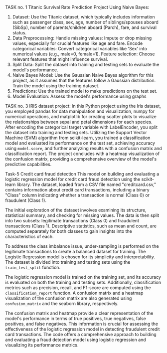 TASK no. 1
Titanic Survival Rate Prediction Project Using Naive Bayes:
1. Dataset:
Use the Titanic dataset, which typically includes information such as passenger class, sex, age, number of siblings/spouses aboard (SibSp), number of parents/children aboard (Parch), fare, and survival status.
2. Data Preprocessing:
Handle missing values: Impute or drop missing values, especially for crucial features like age and fare.
Encode categorical variables: Convert categorical variables like 'Sex' into numerical values (e.g., male=0, female=1).
Feature selection: Choose relevant features that might influence survival.
3. Split Data:
Split the dataset into training and testing sets to evaluate the model's performance.
4. Naive Bayes Model:
Use the Gaussian Naive Bayes algorithm for this project, as it assumes that the features follow a Gaussian distribution.
Train the model using the training dataset.
5. Predictions:
Use the trained model to make predictions on the test set.
6. Model Evaluation:
Assess the model's performance using graphs


TASK no. 3
IRIS dataset project:
In this Python project using the Iris dataset, you employed pandas for data manipulation and visualization, numpy for numerical operations, and matplotlib for creating scatter plots to visualize the relationships between sepal and petal dimensions for each species. After encoding the categorical target variable with LabelEncoder, you split the dataset into training and testing sets. Utilizing the Support Vector Machine (SVM) algorithm from scikit-learn, you trained a classification model and evaluated its performance on the test set, achieving accuracy using `model.score`, and further analyzing results with a confusion matrix and classification report. The project concludes with a heatmap visualization of the confusion matrix, providing a comprehensive overview of the model's predictive capabilities.

Task-5
Credit card fraud detection
This model on building and evaluating a logistic regression model for credit card fraud detection using the scikit-learn library. The dataset, loaded from a CSV file named "creditcard.csv," contains information about credit card transactions, including a binary "Class" column indicating whether a transaction is normal (Class 0) or fraudulent (Class 1).

The initial exploration of the dataset involves examining its structure, statistical summary, and checking for missing values. The data is then split into two subsets: legitimate transactions (Class 0) and fraudulent transactions (Class 1). Descriptive statistics, such as mean and count, are computed separately for both classes to gain insights into the characteristics of each.

To address the class imbalance issue, under-sampling is performed on the legitimate transactions to create a balanced dataset for training. The Logistic Regression model is chosen for its simplicity and interpretability. The dataset is divided into training and testing sets using the `train_test_split` function.

The logistic regression model is trained on the training set, and its accuracy is evaluated on both the training and testing sets. Additionally, classification metrics such as precision, recall, and F1-score are computed using the `classification_report` function. A confusion matrix and a heatmap visualization of the confusion matrix are also generated using `confusion_matrix` and the seaborn library, respectively.

The confusion matrix and heatmap provide a clear representation of the model's performance in terms of true positives, true negatives, false positives, and false negatives. This information is crucial for assessing the effectiveness of the logistic regression model in detecting fraudulent credit card transactions. The code offers a comprehensive approach to building and evaluating a fraud detection model using logistic regression and visualizing its performance metrics.
